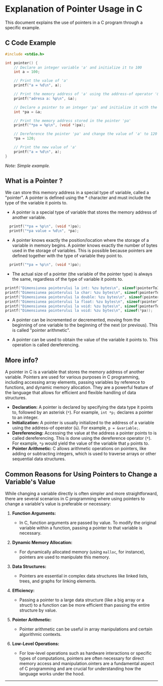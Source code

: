 
# Explanation of Pointer Usage in C

This document explains the use of pointers in a C program through a specific example.

## C Code Example

```c
#include <stdio.h>

int pointer() {
    // Declare an integer variable 'a' and initialize it to 100
    int a = 100;

    // Print the value of 'a'
    printf("a = %d\n", a);

    // Print the memory address of 'a' using the address-of operator '&'
    printf("adresa a: %p\n", &a);

    // Declare a pointer to an integer 'pa' and initialize it with the address of 'a'
    int *pa = &a;

    // Print the memory address stored in the pointer 'pa'
    printf("*pa = %p\n", (void *)pa);

    // Dereference the pointer 'pa' and change the value of 'a' to 120
    *pa = 120;

    // Print the new value of 'a'
    printf("a = %d\n", a);
}
```
*Note: Simple example.*

## What is a Pointer ?

We can store this memory address in a special type of variable, called a "pointer". A pointer is defined using the * character and must include the type of the variable it points to.

- A pointer is a special type of variable that stores the memory address of another variable.

```c
  printf("*pa = %p\n", (void *)pa);
  printf("*pa value = %d\n", *pa);
```

- A pointer knows exactly the position/location where the storage of a variable in memory begins. A pointer knows exactly the number of bytes used in the storage of variables. This is possible because pointers are defined together with the type of variable they point to.

```c
  printf("*pa = %p\n", (void *)pa);
```

- The actual size of a pointer (the variable of the pointer type) is always the same, regardless of the type of variable it points to.
```c
printf("Dimensiunea pointerului la int: %zu bytes\n", sizeof(pointerToInt));
printf("Dimensiunea pointerului la char: %zu bytes\n", sizeof(pointerToChar));
printf("Dimensiunea pointerului la double: %zu bytes\n", sizeof(pointerToDouble));
printf("Dimensiunea pointerului la float: %zu bytes\n", sizeof(pointerToFloat));
printf("Dimensiunea pointerului la void: %zu bytes\n", sizeof(pointerToVoid));
printf("Dimensiunea pointerului la void: %zu bytes\n", sizeof(*pa));

```
- A pointer can be incremented or decremented, moving from the beginning of one variable to the beginning of the next (or previous). This is called "pointer arithmetic".

- A pointer can be used to obtain the value of the variable it points to. This operation is called dereferencing.

## More info?

A pointer in C is a variable that stores the memory address of another variable. Pointers are used for various purposes in C programming, including accessing array elements, passing variables by reference to functions, and dynamic memory allocation. They are a powerful feature of the language that allows for efficient and flexible handling of data structures.

- **Declaration:** A pointer is declared by specifying the data type it points to, followed by an asterisk (`*`). For example, `int *p;` declares a pointer to an integer.
- **Initialization:** A pointer is usually initialized to the address of a variable using the address-of operator (`&`). For example, `p = &variable;`.
- **Dereferencing:** Accessing the value at the address a pointer points to is called dereferencing. This is done using the dereference operator (`*`). For example, `*p` would yield the value of the variable that `p` points to.
- **Pointer Arithmetic:** C allows arithmetic operations on pointers, like adding or subtracting integers, which is used to traverse arrays or other sequential data structures.

## Common Reasons for Using Pointers to Change a Variable's Value

While changing a variable directly is often simpler and more straightforward, there are several scenarios in C programming where using pointers to change a variable's value is preferable or necessary:

1. **Function Arguments:**
    - In C, function arguments are passed by value. To modify the original variable within a function, passing a pointer to that variable is necessary.

2. **Dynamic Memory Allocation:**
    - For dynamically allocated memory (using `malloc`, for instance), pointers are used to manipulate this memory.

3. **Data Structures:**
    - Pointers are essential in complex data structures like linked lists, trees, and graphs for linking elements.

4. **Efficiency:**
    - Passing a pointer to a large data structure (like a big array or a struct) to a function can be more efficient than passing the entire structure by value.

5. **Pointer Arithmetic:**
    - Pointer arithmetic can be useful in array manipulations and certain algorithmic contexts.

6. **Low-Level Operations:**
    - For low-level operations such as hardware interactions or specific types of computations, pointers are often necessary for direct memory access and manipulation.ointers are a fundamental aspect of C programming and are crucial for understanding how the language works under the hood.

---


